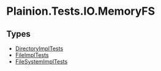 
# Plainion.Tests.IO.MemoryFS


## Types

* [DirectoryImplTests](DirectoryImplTests.md)
* [FileImplTests](FileImplTests.md)
* [FileSystemImplTests](FileSystemImplTests.md)
